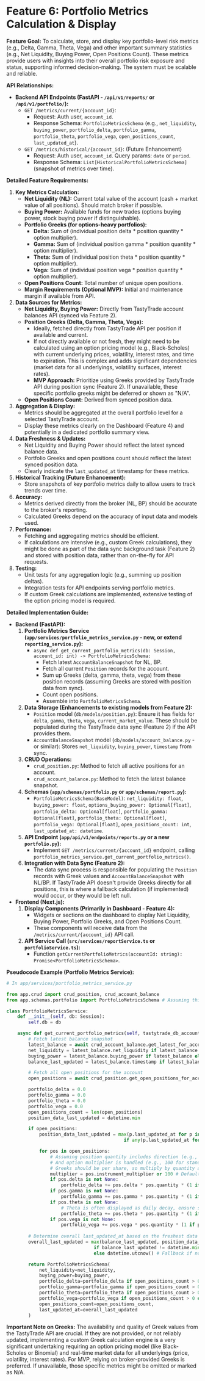 # Feature 6: Portfolio Metrics Calculation & Display

**Feature Goal:**
To calculate, store, and display key portfolio-level risk metrics (e.g., Delta, Gamma, Theta, Vega) and other important summary statistics (e.g., Net Liquidity, Buying Power, Open Positions Count). These metrics provide users with insights into their overall portfolio risk exposure and status, supporting informed decision-making. The system must be scalable and reliable.

**API Relationships:**

*   **Backend API Endpoints (FastAPI - `/api/v1/reports/` or `/api/v1/portfolio/`):**
    *   `GET /metrics/current/{account_id}`:
        *   Request: Auth user, `account_id`.
        *   Response Schema: `PortfolioMetricsSchema` (e.g., `net_liquidity`, `buying_power`, `portfolio_delta`, `portfolio_gamma`, `portfolio_theta`, `portfolio_vega`, `open_positions_count`, `last_updated_at`).
    *   `GET /metrics/historical/{account_id}`: (Future Enhancement)
        *   Request: Auth user, `account_id`. Query params: `date` or `period`.
        *   Response Schema: `List[HistoricalPortfolioMetricsSchema]` (snapshot of metrics over time).

**Detailed Feature Requirements:**

1.  **Key Metrics Calculation:**
    *   **Net Liquidity (NL):** Current total value of the account (cash + market value of all positions). Should match broker if possible.
    *   **Buying Power:** Available funds for new trades (options buying power, stock buying power if distinguishable).
    *   **Portfolio Greeks (for options-heavy portfolios):**
        *   **Delta:** Sum of (individual position delta * position quantity * option multiplier).
        *   **Gamma:** Sum of (individual position gamma * position quantity * option multiplier).
        *   **Theta:** Sum of (individual position theta * position quantity * option multiplier).
        *   **Vega:** Sum of (individual position vega * position quantity * option multiplier).
    *   **Open Positions Count:** Total number of unique open positions.
    *   **Margin Requirements (Optional MVP):** Initial and maintenance margin if available from API.
2.  **Data Sources for Metrics:**
    *   **Net Liquidity, Buying Power:** Directly from TastyTrade account balances API (synced via Feature 2).
    *   **Position Greeks (Delta, Gamma, Theta, Vega):**
        *   Ideally, fetched directly from TastyTrade API per position if available and current.
        *   If not directly available or not fresh, they might need to be calculated using an option pricing model (e.g., Black-Scholes) with current underlying prices, volatility, interest rates, and time to expiration. This is complex and adds significant dependencies (market data for all underlyings, volatility surfaces, interest rates).
        *   **MVP Approach:** Prioritize using Greeks provided by TastyTrade API during position sync (Feature 2). If unavailable, these specific portfolio greeks might be deferred or shown as "N/A".
    *   **Open Positions Count:** Derived from synced position data.
3.  **Aggregation & Display:**
    *   Metrics should be aggregated at the overall portfolio level for a selected TastyTrade account.
    *   Display these metrics clearly on the Dashboard (Feature 4) and potentially in a dedicated portfolio summary view.
4.  **Data Freshness & Updates:**
    *   Net Liquidity and Buying Power should reflect the latest synced balance data.
    *   Portfolio Greeks and open positions count should reflect the latest synced position data.
    *   Clearly indicate the `last_updated_at` timestamp for these metrics.
5.  **Historical Tracking (Future Enhancement):**
    *   Store snapshots of key portfolio metrics daily to allow users to track trends over time.
6.  **Accuracy:**
    *   Metrics derived directly from the broker (NL, BP) should be accurate to the broker's reporting.
    *   Calculated Greeks depend on the accuracy of input data and models used.
7.  **Performance:**
    *   Fetching and aggregating metrics should be efficient.
    *   If calculations are intensive (e.g., custom Greek calculations), they might be done as part of the data sync background task (Feature 2) and stored with position data, rather than on-the-fly for API requests.
8.  **Testing:**
    *   Unit tests for any aggregation logic (e.g., summing up position deltas).
    *   Integration tests for API endpoints serving portfolio metrics.
    *   If custom Greek calculations are implemented, extensive testing of the option pricing model is required.

**Detailed Implementation Guide:**

*   **Backend (FastAPI):**
    1.  **Portfolio Metrics Service (`app/services/portfolio_metrics_service.py` - new, or extend `reporting_service.py`):**
        *   `async def get_current_portfolio_metrics(db: Session, account_id: int) -> PortfolioMetricsSchema:`
            *   Fetch latest `AccountBalanceSnapshot` for NL, BP.
            *   Fetch all current `Position` records for the account.
            *   Sum up Greeks (delta, gamma, theta, vega) from these position records (assuming Greeks are stored with position data from sync).
            *   Count open positions.
            *   Assemble into `PortfolioMetricsSchema`.
    2.  **Data Storage (Enhancements to existing models from Feature 2):**
        *   `Position` model (`db/models/position.py`): Ensure it has fields for `delta`, `gamma`, `theta`, `vega`, `current_market_value`. These should be populated during the TastyTrade data sync (Feature 2) if the API provides them.
        *   `AccountBalanceSnapshot` model (`db/models/account_balance.py` - or similar): Stores `net_liquidity`, `buying_power`, `timestamp` from sync.
    3.  **CRUD Operations:**
        *   `crud_position.py`: Method to fetch all active positions for an account.
        *   `crud_account_balance.py`: Method to fetch the latest balance snapshot.
    4.  **Schemas (`app/schemas/portfolio.py` or `app/schemas/report.py`):**
        *   `PortfolioMetricsSchema(BaseModel)`: `net_liquidity: float`, `buying_power: float`, `options_buying_power: Optional[float]`, `portfolio_delta: Optional[float]`, `portfolio_gamma: Optional[float]`, `portfolio_theta: Optional[float]`, `portfolio_vega: Optional[float]`, `open_positions_count: int`, `last_updated_at: datetime`.
    5.  **API Endpoint (`app/api/v1/endpoints/reports.py` or a new `portfolio.py`):**
        *   Implement `GET /metrics/current/{account_id}` endpoint, calling `portfolio_metrics_service.get_current_portfolio_metrics()`.
    6.  **Integration with Data Sync (Feature 2):**
        *   The data sync process is responsible for populating the `Position` records with Greek values and `AccountBalanceSnapshot` with NL/BP. If TastyTrade API doesn't provide Greeks directly for all positions, this is where a fallback calculation (if implemented) would occur, or they would be left null.
*   **Frontend (Next.js):**
    1.  **Display Components (Primarily in Dashboard - Feature 4):**
        *   Widgets or sections on the dashboard to display Net Liquidity, Buying Power, Portfolio Greeks, and Open Positions Count.
        *   These components will receive data from the `/metrics/current/{account_id}` API call.
    2.  **API Service Call (`src/services/reportService.ts` or `portfolioService.ts`):**
        *   Function `getCurrentPortfolioMetrics(accountId: string): Promise<PortfolioMetricsSchema>`.

**Pseudocode Example (Portfolio Metrics Service):**

```python
# In app/services/portfolio_metrics_service.py

from app.crud import crud_position, crud_account_balance
from app.schemas.portfolio import PortfolioMetricsSchema # Assuming this schema exists

class PortfolioMetricsService:
    def __init__(self, db: Session):
        self.db = db

    async def get_current_portfolio_metrics(self, tastytrade_db_account_id: int) -> PortfolioMetricsSchema:
        # Fetch latest balance snapshot
        latest_balance = await crud_account_balance.get_latest_for_account(self.db, account_id=tastytrade_db_account_id)
        net_liquidity = latest_balance.net_liquidity if latest_balance else 0.0
        buying_power = latest_balance.buying_power if latest_balance else 0.0
        balance_last_updated = latest_balance.timestamp if latest_balance else datetime.min

        # Fetch all open positions for the account
        open_positions = await crud_position.get_open_positions_for_account(self.db, account_id=tastytrade_db_account_id)

        portfolio_delta = 0.0
        portfolio_gamma = 0.0
        portfolio_theta = 0.0
        portfolio_vega = 0.0
        open_positions_count = len(open_positions)
        position_data_last_updated = datetime.min

        if open_positions:
            position_data_last_updated = max(p.last_updated_at for p in open_positions if p.last_updated_at) 
                                           if any(p.last_updated_at for p in open_positions) else datetime.min

            for pos in open_positions:
                # Assuming position quantity includes direction (e.g., -100 for short)
                # And option multiplier is handled (e.g., 100 for standard US options)
                # Greeks should be per share, so multiply by quantity and multiplier
                multiplier = pos.instrument_multiplier or 100 # Default for options
                if pos.delta is not None:
                    portfolio_delta += pos.delta * pos.quantity * (1 if pos.instrument_type != "OPTION" else multiplier)
                if pos.gamma is not None:
                    portfolio_gamma += pos.gamma * pos.quantity * (1 if pos.instrument_type != "OPTION" else multiplier)
                if pos.theta is not None:
                    # Theta is often displayed as daily decay, ensure sign convention is consistent
                    portfolio_theta += pos.theta * pos.quantity * (1 if pos.instrument_type != "OPTION" else multiplier)
                if pos.vega is not None:
                    portfolio_vega += pos.vega * pos.quantity * (1 if pos.instrument_type != "OPTION" else multiplier)
        
        # Determine overall last_updated_at based on the freshest data component
        overall_last_updated = max(balance_last_updated, position_data_last_updated) 
                                if balance_last_updated != datetime.min or position_data_last_updated != datetime.min 
                                else datetime.utcnow() # Fallback if no data

        return PortfolioMetricsSchema(
            net_liquidity=net_liquidity,
            buying_power=buying_power,
            portfolio_delta=portfolio_delta if open_positions_count > 0 else None, # Null if no positions with greeks
            portfolio_gamma=portfolio_gamma if open_positions_count > 0 else None,
            portfolio_theta=portfolio_theta if open_positions_count > 0 else None,
            portfolio_vega=portfolio_vega if open_positions_count > 0 else None,
            open_positions_count=open_positions_count,
            last_updated_at=overall_last_updated
        )
```
**Important Note on Greeks:** The availability and quality of Greek values from the TastyTrade API are crucial. If they are not provided, or not reliably updated, implementing a custom Greek calculation engine is a very significant undertaking requiring an option pricing model (like Black-Scholes or Binomial) and real-time market data for all underlyings (price, volatility, interest rates). For MVP, relying on broker-provided Greeks is preferred. If unavailable, those specific metrics might be omitted or marked as N/A.

